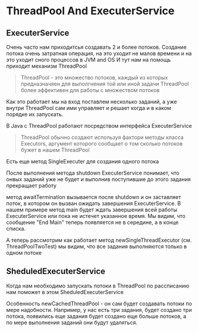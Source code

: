 # ThreadPool And ExecuterService

## ExecuterService
Очень часто нам приходитсья создавать 2 и более потоков.
Создание потока очень затратная операция, на это уходит не малов времени и на это уходит сного процессов в JVM and OS
И тут нам на помощь приходит механизм ThreadPool

> ThreadPool - это множество потоков, каждый из которых предназначяен для выполгнения той или иной задачи
ThreadPool более эффективен для работы с множеством потоков

Как это работает 
 мы на вход поставлем несколько заданий, а уже внутри ThreadPool сам ими управляет и решает когда и в каком порядке их запускать.

 В Java c ThreadPool работают посредством интерфейса ExecuterService

>ThreadPool обычно создают используя фактори методы класса Executors, аргумент которого сообщает о том сколько потоков бужет в нашем ThreadPool

Есть еще метод SingleExecuter для создания одного потока

После выполнения метода shutdown ExecuterService понимает, что онвых заданий уже не будет и выполнив поступившие до этого задания прекращает работу

метод awaitTermination вызывается после shutdown и он заставляет поток, в котором он вызван ожидать завершения ExecuterService.
В нашем примере метод main будет ждать завершения всей работы ExecuterService или пока не истечет указанное время. Мы видим, что сообщение "End Main" теперь появляется не в середине, а в конце списка.

А теперь рассмотрим как работает метод newSingleThreadExecutor (см. ThreadPoolTwoTest)
мы видим, что все задания выполняются только в одном потоке

## SheduledExecuterService

Когда нам необходимо запускать потоки в ThreadPool по рассписанию нам поможет в этом SheduledExecuterService

Особенность newCachedThreadPool - он сам будет создавать потоки по мере надобности.
Например, у нас есть три задания, будет создано три потока, появились еще задания будет создано еще больше потоков, а по мере выполнения заданий они будут удаляться.